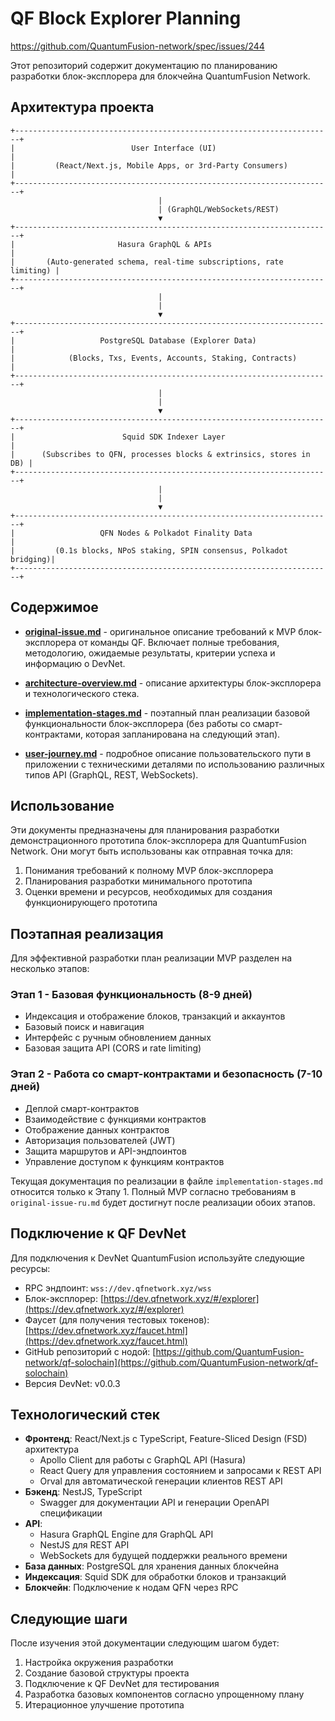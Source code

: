 # QF Block Explorer Planning

https://github.com/QuantumFusion-network/spec/issues/244

Этот репозиторий содержит документацию по планированию разработки блок-эксплорера для блокчейна QuantumFusion Network.

## Архитектура проекта

```
+-----------------------------------------------------------------------+
|                          User Interface (UI)                          |
|         (React/Next.js, Mobile Apps, or 3rd-Party Consumers)         |
+-----------------------------------------------------------------------+
                                 |
                                 | (GraphQL/WebSockets/REST)
                                 ▼
+-----------------------------------------------------------------------+
|                       Hasura GraphQL & APIs                          |
|       (Auto-generated schema, real-time subscriptions, rate limiting) |
+-----------------------------------------------------------------------+
                                 |
                                 |
                                 ▼
+-----------------------------------------------------------------------+
|                   PostgreSQL Database (Explorer Data)                 |
|            (Blocks, Txs, Events, Accounts, Staking, Contracts)        |
+-----------------------------------------------------------------------+
                                 |
                                 |
                                 ▼
+-----------------------------------------------------------------------+
|                        Squid SDK Indexer Layer                        |
|      (Subscribes to QFN, processes blocks & extrinsics, stores in DB) |
+-----------------------------------------------------------------------+
                                 |
                                 |
                                 ▼
+-----------------------------------------------------------------------+
|                   QFN Nodes & Polkadot Finality Data                  |
|         (0.1s blocks, NPoS staking, SPIN consensus, Polkadot bridging)|
+-----------------------------------------------------------------------+
```

## Содержимое

- **[original-issue.md](original-issue.md)** - оригинальное описание требований к MVP блок-эксплорера от команды QF. Включает полные требования, методологию, ожидаемые результаты, критерии успеха и информацию о DevNet.

- **[architecture-overview.md](architecture-overview.md)** - описание архитектуры блок-эксплорера и технологического стека.

- **[implementation-stages.md](implementation-stages.md)** - поэтапный план реализации базовой функциональности блок-эксплорера (без работы со смарт-контрактами, которая запланирована на следующий этап).

- **[user-journey.md](user-journey.md)** - подробное описание пользовательского пути в приложении с техническими деталями по использованию различных типов API (GraphQL, REST, WebSockets).

## Использование

Эти документы предназначены для планирования разработки демонстрационного прототипа блок-эксплорера для QuantumFusion Network. Они могут быть использованы как отправная точка для:

1. Понимания требований к полному MVP блок-эксплорера
2. Планирования разработки минимального прототипа
3. Оценки времени и ресурсов, необходимых для создания функционирующего прототипа

## Поэтапная реализация

Для эффективной разработки план реализации MVP разделен на несколько этапов:

### Этап 1 - Базовая функциональность (8-9 дней)
- Индексация и отображение блоков, транзакций и аккаунтов
- Базовый поиск и навигация
- Интерфейс с ручным обновлением данных
- Базовая защита API (CORS и rate limiting)

### Этап 2 - Работа со смарт-контрактами и безопасность (7-10 дней)
- Деплой смарт-контрактов
- Взаимодействие с функциями контрактов
- Отображение данных контрактов
- Авторизация пользователей (JWT)
- Защита маршрутов и API-эндпоинтов
- Управление доступом к функциям контрактов

Текущая документация по реализации в файле `implementation-stages.md` относится только к Этапу 1. Полный MVP согласно требованиям в `original-issue-ru.md` будет достигнут после реализации обоих этапов.

## Подключение к QF DevNet

Для подключения к DevNet QuantumFusion используйте следующие ресурсы:

- RPC эндпоинт: `wss://dev.qfnetwork.xyz/wss`
- Блок-эксплорер: [https://dev.qfnetwork.xyz/#/explorer](https://dev.qfnetwork.xyz/#/explorer)
- Фаусет (для получения тестовых токенов): [https://dev.qfnetwork.xyz/faucet.html](https://dev.qfnetwork.xyz/faucet.html)
- GitHub репозиторий с нодой: [https://github.com/QuantumFusion-network/qf-solochain](https://github.com/QuantumFusion-network/qf-solochain)
- Версия DevNet: v0.0.3

## Технологический стек

- **Фронтенд**: React/Next.js с TypeScript, Feature-Sliced Design (FSD) архитектура
  - Apollo Client для работы с GraphQL API (Hasura)
  - React Query для управления состоянием и запросами к REST API
  - Orval для автоматической генерации клиентов REST API
- **Бэкенд**: NestJS, TypeScript
  - Swagger для документации API и генерации OpenAPI спецификации
- **API**: 
  - Hasura GraphQL Engine для GraphQL API
  - NestJS для REST API
  - WebSockets для будущей поддержки реального времени
- **База данных**: PostgreSQL для хранения данных блокчейна
- **Индексация**: Squid SDK для обработки блоков и транзакций
- **Блокчейн**: Подключение к нодам QFN через RPC

## Следующие шаги

После изучения этой документации следующим шагом будет:

1. Настройка окружения разработки
2. Создание базовой структуры проекта
3. Подключение к QF DevNet для тестирования
4. Разработка базовых компонентов согласно упрощенному плану
5. Итерационное улучшение прототипа

